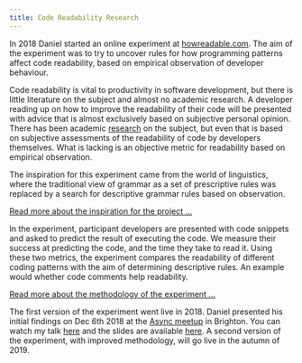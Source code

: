```yaml
---
title: Code Readability Research
---
```


In 2018 Daniel started an online experiment at [howreadable.com](http://howreadable.com/). The aim of the experiment was to try to uncover rules for how programming patterns affect code readability, based on empirical observation of developer behaviour.

Code readability is vital to productivity in software development, but there is little literature on the subject and almost no academic research. A developer reading up on how to improve the readability of their code will be presented with advice that is almost exclusively based on subjective personal opinion. There has been academic [research](https://www.researchgate.net/publication/260648747_Learning_a_Metric_for_Code_Readability) on the subject, but even that is based on subjective assessments of the readability of code by developers themselves. What is lacking is an objective metric for readability based on empirical observation.

The inspiration for this experiment came from the world of linguistics, where the traditional view of grammar as a set of prescriptive rules was replaced by a search for descriptive grammar rules based on observation.

[Read more about the inspiration for the project ...](/readable-code-prescription)

In the experiment, participant developers are presented with code snippets and asked to predict the result of executing the code. We measure their success at predicting the code, and the time they take to read it. Using these two metrics, the experiment compares the readability of different coding patterns with the aim of determining descriptive rules. An example would whether code comments help readability.

[Read more about the methodology of the experiment ...](/how-readable-how)

The first version of the experiment went live in 2018. Daniel presented his initial findings on Dec 6th 2018 at the [Async meetup]("https://asyncjs.com/readable-code/") in Brighton. You can watch my talk [here](https://www.youtube.com/watch?v=dlczTNFHpww) and the slides are available [here](https://speakerdeck.com/dvberzon/useable-grammatical-and-readable-code). A second version of the experiment, with improved methodology, will go live in the autumn of 2019.



